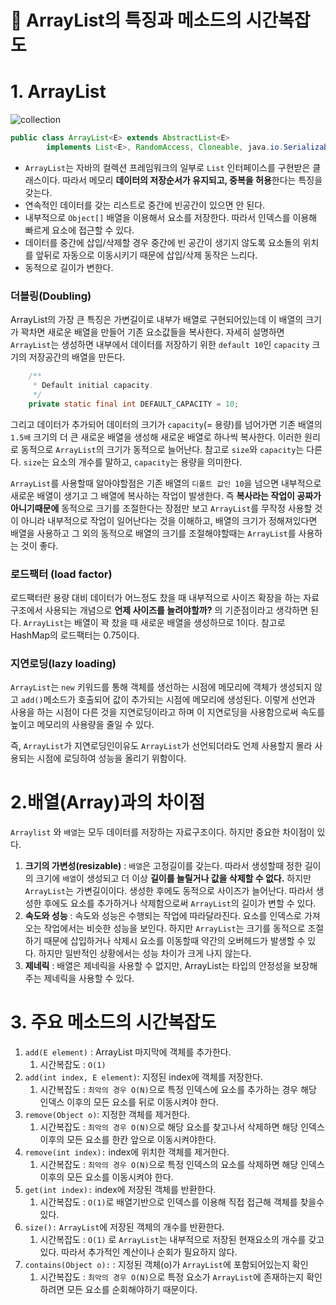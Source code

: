# **📌** ArrayList의 특징과  메소드의 시간복잡도

# 1. ArrayList

![collection](https://github.com/princenim/TIL/assets/59499600/07cbe881-653c-45e5-9f9a-0b101a4ac06a)

```java
public class ArrayList<E> extends AbstractList<E>
        implements List<E>, RandomAccess, Cloneable, java.io.Serializable{}

```

- `ArrayList`는 자바의 컬렉션 프레임워크의 일부로 `List` 인터페이스를 구현받은 클래스이다. 따라서  메모리 **데이터의 저장순서가 유지되고, 중복을 허용**한다는 특징을 갖는다.
- 연속적인 데이터를 갖는 리스트로 중간에 빈공간이 있으면 안 된다.
- 내부적으로 `Object[]` 배열을 이용해서 요소를 저장한다. 따라서 인덱스를 이용해 빠르게 요소에 접근할 수 있다.
- 데이터를 중간에 삽입/삭제할 경우 중간에 빈 공간이 생기지 않도록 요소돌의 위치를 앞뒤로 자동으로 이동시키기 때문에 삽입/삭제 동작은 느리다.
- 동적으로 길이가 변한다.

### 더블링(Doubling)
ArrayList의 가장 큰 특징은 가변길이로 내부가 배열로 구현되어있는데 이 배열의 크기가 꽉차면 새로운 배열을 만들어 기존 요소값들을 복사한다.
자세히 설명하면  `ArrayList`는 생성하면 내부에서 데이터를 저장하기 위한 `default 10`인 `capacity` 크기의 저장공간의 배열을 만든다.

```java
    /**
     * Default initial capacity.
     */
    private static final int DEFAULT_CAPACITY = 10;
```

그리고 데이터가 추가되어 데이터의 크기가 `capacity`(= 용량)를 넘어가면 기존 배열의 `1.5배` 크기의 더 큰 새로운 배열을 생성해 새로운 배열로 하나씩 복사한다. 이러한 원리로 동적으로 `ArrayList`의 크기가 동적으로 늘어난다. 참고로 `size`와 `capacity`는 다른다. `size`는 요소의 개수를 말하고, `capacity`는 용량을 의미한다.

`ArrayList`를 사용할때 알아야할점은 기존 배열의 `디폴트 값인 10`을 넘으면 내부적으로 새로운 배열이 생기고 그 배열에 복사하는 작업이 발생한다. 즉 **복사라는 작업이 공짜가 아니기때문에** 동적으로 크기를 조절한다는 장점만 보고 `ArrayList`를 무작정 사용할 것이 아니라 내부적으로 작업이 일어난다는 것을 이해하고, 배열의 크기가 정해져있다면 배열을 사용하고 그 외의 동적으로 배열의 크기를 조절해야할때는 `ArrayList`를 사용하는 것이 좋다.

### 로드팩터 (load factor)

로드팩터란 용량 대비 데이터가 어느정도 찼을 때 내부적으로 사이즈 확장을 하는 자료구조에서 사용되는 개념으로 **언제 사이즈를 늘려야할까?** 의 기준점이라고 생각하면 된다. `ArrayList`는 배열이 꽉 찼을 때 새로운 배열을 생성하므로 1이다.  참고로 HashMap의 로드팩터는 0.75이다.

### 지연로딩(lazy loading)

`ArrayList`는 `new` 키워드를 통해 객체를 생선하는 시점에 메모리에 객체가 생성되지 않고 `add()`메소드가 호출되어 값이 추가되는 시점에 메모리에 생성된다. 이렇게 선언과 사용을 하는 시점이 다른 것을 지연로딩이라고 하며 이 지연로딩을 사용함으로써 속도를 높이고 메모리의 사용량을 줄일 수 있다.

즉, `ArrayList`가 지연로딩인이유도 `ArrayList`가 선언되더라도 언제 사용할지 몰라 사용되는 시점에 로딩하여 성능을 올리기 위함이다.



# 2.배열(Array)과의 차이점

`Arraylist` 와 `배열`는 모두 데이터를 저장하는 자료구조이다. 하지만 중요한 차이점이 있다.

1. **크기의 가변성(resizable)** : `배열`은 고정길이를 갖는다. 따라서 생성할때 정한 길이의 크기에 `배열`이 생성되고 더 이상 **길이를 늘릴거나 값을 삭제할 수 없다.** 하지만 `ArrayList`는 가변길이이다.  생성한 후에도 동적으로 사이즈가 늘어난다. 따라서 생성한 후에도 요소를 추가하거나 삭제함으로써 `ArrayList`의 길이가 변할 수 있다.
2. **속도와 성능** : 속도와 성능은 수행되는 작업에 따라달라진다. 요소를 인덱스로 가져오는 작업에서는 비슷한 성능을 보인다. 하지만 `ArrayList`는 크기를 동적으로 조절하기 때문에 삽입하거나 삭제시 요소를 이동할때  약간의 오버헤드가 발생할 수 있다. 하지만 일반적인 상황에서는 성능 차이가 크게 나지 않는다.
3. **제네릭** : 배열은 제네릭을 사용할 수 없지만, ArrayList는 타입의 안정성을 보장해주는 제네릭을 사용할 수 있다.

# 3. 주요 메소드의 시간복잡도

1. `add(E element)` :  ArrayList  마지막에 객체를 추가한다.
    1.  시간복잡도 : `O(1)`
2. `add(int index, E element)`: 지정된 index에 객체를 저장한다.
    1. 시간복잡도 : `최악의 경우 O(N)`으로 특정 인덱스에 요소를 추가하는 경우 해당 인덱스 이후의 모든 요소를 뒤로 이동시켜야 한다.
3. `remove(Object o)`: 지정한 객체를 제거한다.
    1. 시간복잡도 : `최악의 경우 O(N)`으로 해당 요소를 찾고나서 삭제하면 해당 인덱스 이후의 모든 요소를 한칸 앞으로 이동시켜야한다.
4. `remove(int index):` index에 위치한 객체를 제거한다.
    1. 시간복잡도 : `최악의 경우 O(N)`으로 특정 인덱스의 요소를 삭제하면 해당 인덱스 이후의 모든 요소를 이동시켜야 한다.
5. `get(int index):` index에 저장된 객체를 반환한다.
    1. 시간복잡도 : `O(1)`로 배열기반으로 인덱스를 이용해 직접 접근해 객체를 찾을수 있다.
6. `size():` `ArrayList`에 저장된 객체의 개수를 반환한다.
    1. 시간복잡도 : `O(1)` 로 `ArrayList`는 내부적으로 저장된 현재요소의 개수를 갖고 있다. 따라서 추가적인 계산이나 순회가 필요하지 않다.
7. `contains(Object o):` : 지정된 객체(o)가 `ArrayList`에 포함되어있는지 확인
    1. 시간복잡도 : `최악의 경우 O(N)`으로 특정 요소가 `ArrayList`에 존재하는지 확인하려면 모든 요소를 순회해야하기 때문이다.